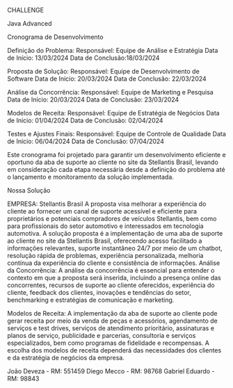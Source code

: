 CHALLENGE

Java Advanced


 Cronograma de Desenvolvimento

 Definição do Problema:
Responsável: Equipe de Análise e Estratégia
Data de Início: 13/03/2024
Data de Conclusão:18/03/2024

 Proposta de Solução:
Responsável: Equipe de Desenvolvimento de Software
Data de Início: 20/03/2024
Data de Conclusão: 22/03/2024

Análise da Concorrência:
Responsável: Equipe de Marketing e Pesquisa
Data de Início: 20/03/2024
Data de Conclusão: 23/03/2024

Modelos de Receita:
Responsável: Equipe de Estratégia de Negócios
Data de Início: 01/04/2024
Data de Conclusão: 02/04/2024

Testes e Ajustes Finais:
Responsável: Equipe de Controle de Qualidade
Data de Início: 06/04/2024
Data de Conclusão: 07/04/2024


Este cronograma foi projetado para garantir um desenvolvimento eficiente e oportuno da aba de suporte ao cliente no site da Stellantis Brasil, levando em consideração cada etapa necessária desde a definição do problema até o lançamento e monitoramento da solução implementada.



Nossa Solução

EMPRESA: Stellantis Brasil
A proposta visa melhorar a experiência do cliente ao fornecer um canal de suporte acessível e eficiente para proprietários e potenciais compradores de veículos Stellantis, bem como para profissionais do setor automotivo e interessados em tecnologia automotiva. A solução proposta é a implementação de uma aba de suporte ao cliente no site da Stellantis Brasil, oferecendo acesso facilitado a informações relevantes, suporte instantâneo 24/7 por meio de um chatbot, resolução rápida de problemas, experiência personalizada, melhoria contínua da experiência do cliente e consistência de informações.
Análise da Concorrência:
A análise da concorrência é essencial para entender o contexto em que a proposta será inserida, incluindo a presença online das concorrentes, recursos de suporte ao cliente oferecidos, experiência do cliente, feedback dos clientes, inovações e tendências do setor, benchmarking e estratégias de comunicação e marketing.


Modelos de Receita:
A implementação da aba de suporte ao cliente pode gerar receita por meio da venda de peças e acessórios, agendamento de serviços e test drives, serviços de atendimento prioritário, assinaturas e planos de serviço, publicidade e parcerias, consultoria e serviços especializados, bem como programas de fidelidade e recompensas. A escolha dos modelos de receita dependerá das necessidades dos clientes e da estratégia de negócios da empresa.


João Deveza - RM: 551459 
Diego Mecco - RM: 98768
Gabriel Eduardo - RM: 98843

